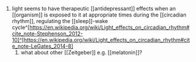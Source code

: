1. light seems to have therapeutic [[antidepressant]] effects when an [[organism]] is exposed to it at appropriate times during the [[circadian rhythm]], regulating the [[sleep]]-wake cycle^[https://en.wikipedia.org/wiki/Light_effects_on_circadian_rhythm#cite_note-Stephenson_2012-10]^[https://en.wikipedia.org/wiki/Light_effects_on_circadian_rhythm#cite_note-LeGates_2014-8]
	1. what about other [[Zeitgeber]] e.g. [[melatonin]]?